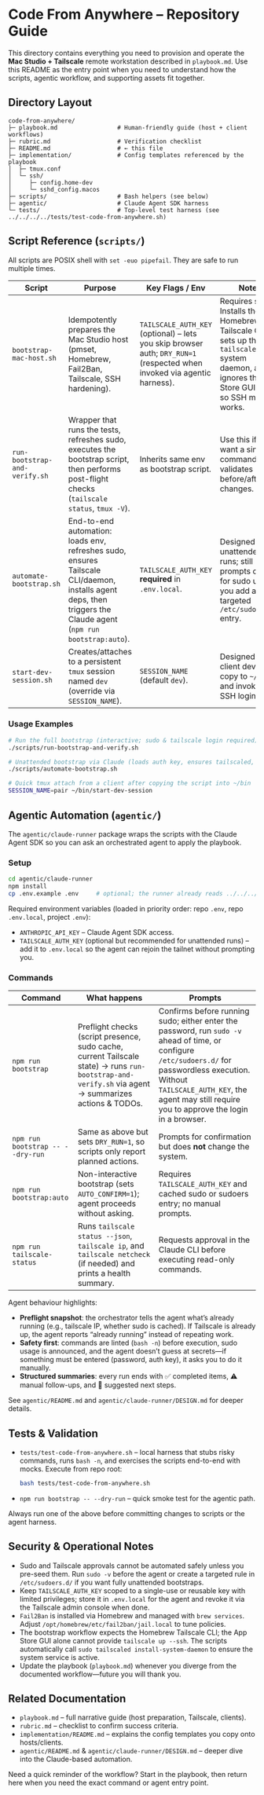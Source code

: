 # Code From Anywhere – Repository Guide

This directory contains everything you need to provision and operate the **Mac Studio + Tailscale** remote workstation described in `playbook.md`. Use this README as the entry point when you need to understand how the scripts, agentic workflow, and supporting assets fit together.

## Directory Layout

```
code-from-anywhere/
├─ playbook.md                 # Human-friendly guide (host + client workflows)
├─ rubric.md                   # Verification checklist
├─ README.md                   # ← this file
├─ implementation/             # Config templates referenced by the playbook
│  ├─ tmux.conf
│  └─ ssh/
│     ├─ config.home-dev
│     └─ sshd_config.macos
├─ scripts/                    # Bash helpers (see below)
├─ agentic/                    # Claude Agent SDK harness
└─ tests/                      # Top-level test harness (see ../../../../tests/test-code-from-anywhere.sh)
```

## Script Reference (`scripts/`)

All scripts are POSIX shell with `set -euo pipefail`. They are safe to run multiple times.

| Script | Purpose | Key Flags / Env | Notes |
| --- | --- | --- | --- |
| `bootstrap-mac-host.sh` | Idempotently prepares the Mac Studio host (pmset, Homebrew, Fail2Ban, Tailscale, SSH hardening). | `TAILSCALE_AUTH_KEY` (optional) – lets you skip browser auth; `DRY_RUN=1` (respected when invoked via agentic harness). | Requires sudo. Installs the Homebrew Tailscale CLI, sets up the `tailscaled` system daemon, and ignores the App Store GUI build so SSH mode works. |
| `run-bootstrap-and-verify.sh` | Wrapper that runs the tests, refreshes sudo, executes the bootstrap script, then performs post-flight checks (`tailscale status`, `tmux -V`). | Inherits same env as bootstrap script. | Use this if you want a single command that validates before/after changes. |
| `automate-bootstrap.sh` | End-to-end automation: loads env, refreshes sudo, ensures Tailscale CLI/daemon, installs agent deps, then triggers the Claude agent (`npm run bootstrap:auto`). | `TAILSCALE_AUTH_KEY` **required** in `.env.local`. | Designed for unattended runs; still prompts once for sudo unless you add a targeted `/etc/sudoers.d/` entry. |
| `start-dev-session.sh` | Creates/attaches to a persistent `tmux` session named `dev` (override via `SESSION_NAME`). | `SESSION_NAME` (default `dev`). | Designed for client devices: copy to `~/bin` and invoke after SSH login. |

### Usage Examples

```bash
# Run the full bootstrap (interactive; sudo & tailscale login required)
./scripts/run-bootstrap-and-verify.sh

# Unattended bootstrap via Claude (loads auth key, ensures tailscaled, runs full flow)
./scripts/automate-bootstrap.sh

# Quick tmux attach from a client after copying the script into ~/bin
SESSION_NAME=pair ~/bin/start-dev-session
```

## Agentic Automation (`agentic/`)

The `agentic/claude-runner` package wraps the scripts with the Claude Agent SDK so you can ask an orchestrated agent to apply the playbook.

### Setup

```bash
cd agentic/claude-runner
npm install
cp .env.example .env     # optional; the runner already reads ../../../../.env(.local)
```

Required environment variables (loaded in priority order: repo `.env`, repo `.env.local`, project `.env`):

- `ANTHROPIC_API_KEY` – Claude Agent SDK access.
- `TAILSCALE_AUTH_KEY` (optional but recommended for unattended runs) – add it to `.env.local` so the agent can rejoin the tailnet without prompting you.

### Commands

| Command | What happens | Prompts |
| --- | --- | --- |
| `npm run bootstrap` | Preflight checks (script presence, sudo cache, current Tailscale state) → runs `run-bootstrap-and-verify.sh` via agent → summarizes actions & TODOs. | Confirms before running sudo; either enter the password, run `sudo -v` ahead of time, or configure `/etc/sudoers.d/` for passwordless execution. Without `TAILSCALE_AUTH_KEY`, the agent may still require you to approve the login in a browser. |
| `npm run bootstrap -- --dry-run` | Same as above but sets `DRY_RUN=1`, so scripts only report planned actions. | Prompts for confirmation but does **not** change the system. |
| `npm run bootstrap:auto` | Non-interactive bootstrap (sets `AUTO_CONFIRM=1`); agent proceeds without asking. | Requires `TAILSCALE_AUTH_KEY` and cached sudo or sudoers entry; no manual prompts. |
| `npm run tailscale-status` | Runs `tailscale status --json`, `tailscale ip`, and `tailscale netcheck` (if needed) and prints a health summary. | Requests approval in the Claude CLI before executing read-only commands. |

Agent behaviour highlights:

- **Preflight snapshot**: the orchestrator tells the agent what’s already running (e.g., tailscale IP, whether sudo is cached). If Tailscale is already up, the agent reports “already running” instead of repeating work.
- **Safety first**: commands are linted (`bash -n`) before execution, sudo usage is announced, and the agent doesn’t guess at secrets—if something must be entered (password, auth key), it asks you to do it manually.
- **Structured summaries**: every run ends with ✅ completed items, ⚠️ manual follow-ups, and 🔁 suggested next steps.

See `agentic/README.md` and `agentic/claude-runner/DESIGN.md` for deeper details.

## Tests & Validation

- `tests/test-code-from-anywhere.sh` – local harness that stubs risky commands, runs `bash -n`, and exercises the scripts end-to-end with mocks. Execute from repo root:
  ```bash
  bash tests/test-code-from-anywhere.sh
  ```
- `npm run bootstrap -- --dry-run` – quick smoke test for the agentic path.

Always run one of the above before committing changes to scripts or the agent harness.

## Security & Operational Notes

- Sudo and Tailscale approvals cannot be automated safely unless you pre-seed them. Run `sudo -v` before the agent or create a targeted rule in `/etc/sudoers.d/` if you want fully unattended bootstraps.
- Keep `TAILSCALE_AUTH_KEY` scoped to a single-use or reusable key with limited privileges; store it in `.env.local` for the agent and revoke it via the Tailscale admin console when done.
- `Fail2Ban` is installed via Homebrew and managed with `brew services`. Adjust `/opt/homebrew/etc/fail2ban/jail.local` to tune policies.
- The bootstrap workflow expects the Homebrew Tailscale CLI; the App Store GUI alone cannot provide `tailscale up --ssh`. The scripts automatically call `sudo tailscaled install-system-daemon` to ensure the system service is active.
- Update the playbook (`playbook.md`) whenever you diverge from the documented workflow—future you will thank you.

## Related Documentation

- `playbook.md` – full narrative guide (host preparation, Tailscale, clients).
- `rubric.md` – checklist to confirm success criteria.
- `implementation/README.md` – explains the config templates you copy onto hosts/clients.
- `agentic/README.md` & `agentic/claude-runner/DESIGN.md` – deeper dive into the Claude-based automation.

Need a quick reminder of the workflow? Start in the playbook, then return here when you need the exact command or agent entry point.
